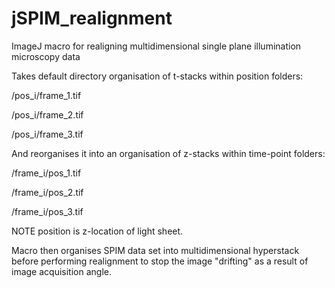 # jSPIM_realignment

ImageJ macro for realigning multidimensional single plane illumination microscopy data 

Takes default directory organisation of t-stacks within position folders: 

/pos_i/frame_1.tif

/pos_i/frame_2.tif

/pos_i/frame_3.tif

And reorganises it into an organisation of z-stacks within time-point folders:

/frame_i/pos_1.tif

/frame_i/pos_2.tif

/frame_i/pos_3.tif

NOTE position is z-location of light sheet.

Macro then organises SPIM data set into multidimensional hyperstack before performing realignment to stop the image "drifting" as a result of image acquisition angle. 

